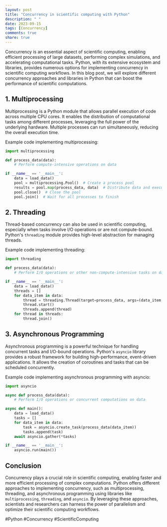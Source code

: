 ```yaml
---
layout: post
title: "Concurrency in scientific computing with Python"
description: " "
date: 2023-09-15
tags: [Concurrency]
comments: true
share: true
---
```


Concurrency is an essential aspect of scientific computing, enabling efficient processing of large datasets, performing complex simulations, and accelerating computational tasks. Python, with its extensive ecosystem and libraries, provides numerous options for implementing concurrency in scientific computing workflows. In this blog post, we will explore different concurrency approaches and libraries in Python that can boost the performance of scientific computations.

## 1. Multiprocessing

Multiprocessing is a Python module that allows parallel execution of code across multiple CPU cores. It enables the distribution of computational tasks among different processes, leveraging the full power of the underlying hardware. Multiple processes can run simultaneously, reducing the overall execution time.

Example code implementing multiprocessing:
```python
import multiprocessing

def process_data(data):
    # Perform compute-intensive operations on data

if __name__ == '__main__':
    data = load_data()
    pool = multiprocessing.Pool()  # Create a process pool
    results = pool.map(process_data, data)  # Distribute data and execute function in parallel
    pool.close()  # Close the pool
    pool.join()  # Wait for all processes to finish
```

## 2. Threading

Thread-based concurrency can also be used in scientific computing, especially when tasks involve I/O operations or are not compute-bound. Python's `threading` module provides high-level abstraction for managing threads.

Example code implementing threading:
```python
import threading

def process_data(data):
    # Perform I/O operations or other non-compute-intensive tasks on data

if __name__ == '__main__':
    data = load_data()
    threads = []
    for data_item in data:
        thread = threading.Thread(target=process_data, args=(data_item,))
        thread.start()
        threads.append(thread)
    for thread in threads:
        thread.join()
```

## 3. Asynchronous Programming

Asynchronous programming is a powerful technique for handling concurrent tasks and I/O-bound operations. Python's `asyncio` library provides a robust framework for building high-performance, event-driven applications. It allows the creation of coroutines and tasks that can be scheduled concurrently.

Example code implementing asynchronous programming with asyncio:
```python
import asyncio

async def process_data(data):
    # Perform I/O operations or concurrent computations on data

async def main():
    data = load_data()
    tasks = []
    for data_item in data:
        task = asyncio.create_task(process_data(data_item))
        tasks.append(task)
    await asyncio.gather(*tasks)

if __name__ == '__main__':
    asyncio.run(main())
```

## Conclusion

Concurrency plays a crucial role in scientific computing, enabling faster and more efficient processing of complex computations. Python offers different approaches to implementing concurrency, such as multiprocessing, threading, and asynchronous programming using libraries like `multiprocessing`, `threading`, and `asyncio`. By leveraging these approaches, scientists and researchers can harness the power of parallelism and optimize their scientific computing workflows.

#Python #Concurrency #ScientificComputing